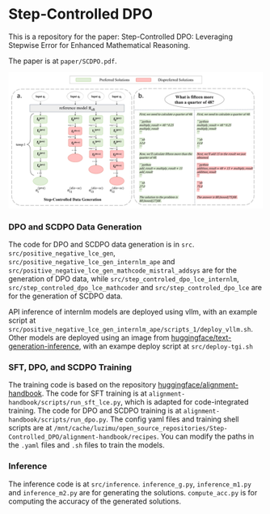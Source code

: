 # Step-Controlled DPO

This is a repository for the paper: Step-Controlled DPO: Leveraging Stepwise Error for Enhanced Mathematical Reasoning.

The paper is at `paper/SCDPO.pdf`.

<p align="center">
  <img src="./images/data.png">
</p>

### DPO and SCDPO Data Generation

The code for DPO and SCDPO data generation is in `src`. `src/positive_negative_lce_gen`, `src/positive_negative_lce_gen_internlm_ape` and `src/positive_negative_lce_gen_mathcode_mistral_addsys` are for the generation of DPO data, while `src/step_controled_dpo_lce_internlm`, `src/step_controled_dpo_lce_mathcoder` and `src/step_controled_dpo_lce` are for the generation of SCDPO data.

API inference of internlm models are deployed using vllm, with an example script at `src/positive_negative_lce_gen_internlm_ape/scripts_1/deploy_vllm.sh`. Other models are deployed using an image from [huggingface/text-generation-inference](https://github.com/huggingface/text-generation-inference), with an exampe deploy script at `src/deploy-tgi.sh`

### SFT, DPO, and SCDPO Training

The training code is based on the repository [huggingface/alignment-handbook](https://github.com/huggingface/alignment-handbook). The code for SFT training is at `alignment-handbook/scripts/run_sft_lce.py`, which is adapted for code-integrated training. The code for DPO and SCDPO training is at `alignment-handbook/scripts/run_dpo.py`. The config yaml files and training shell scripts are at `/mnt/cache/luzimu/open_source_repositories/Step-Controlled_DPO/alignment-handbook/recipes`. You can modify the paths in the `.yaml` files and `.sh` files to train the models.

### Inference

The inference code is at `src/inference`. `inference_g.py`, `inference_m1.py` and `inference_m2.py` are for generating the solutions. `compute_acc.py` is for computing the accuracy of the generated solutions.